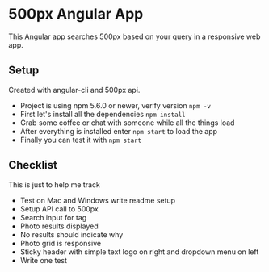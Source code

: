 # 500px Angular App

This Angular app searches 500px based on your query in a responsive web app.

## Setup

Created with angular-cli and 500px api.

* Project is using npm 5.6.0 or newer, verify version `npm -v`
* First let's install all the dependencies `npm install`
* Grab some coffee or chat with someone while all the things load
* After everything is installed enter `npm start` to load the app
* Finally you can test it with `npm start`

## Checklist

This is just to help me track

* Test on Mac and Windows write readme setup
* Setup API call to 500px
* Search input for tag
* Photo results displayed
* No results should indicate why
* Photo grid is responsive
* Sticky header with simple text logo on right and dropdown menu on left
* Write one test
